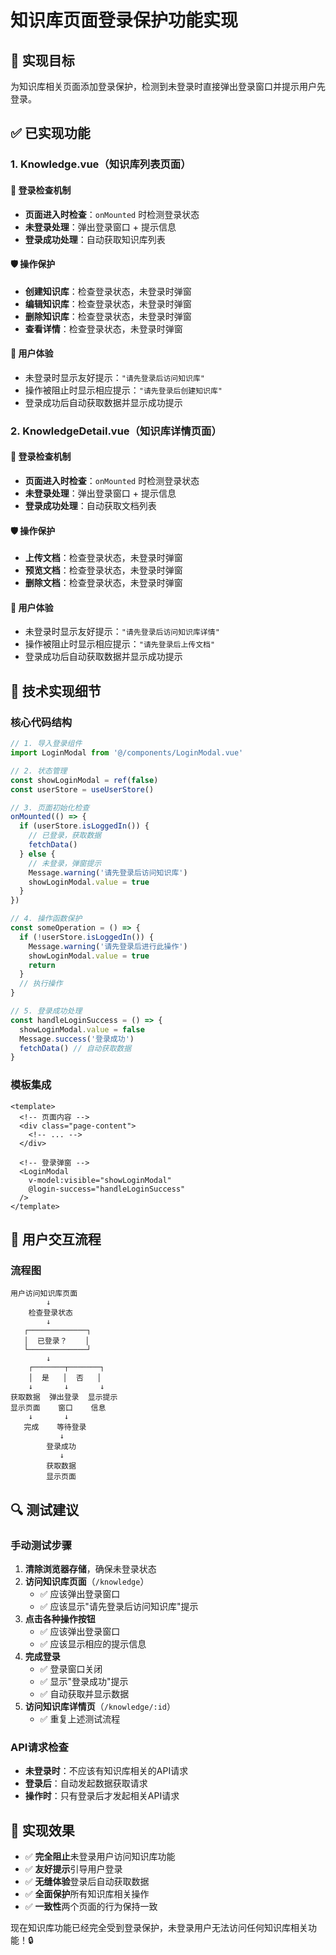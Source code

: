 # 知识库页面登录保护功能实现

## 🎯 **实现目标**
为知识库相关页面添加登录保护，检测到未登录时直接弹出登录窗口并提示用户先登录。

## ✅ **已实现功能**

### 1. **Knowledge.vue（知识库列表页面）**

#### 🔐 **登录检查机制**
- **页面进入时检查**：`onMounted` 时检测登录状态
- **未登录处理**：弹出登录窗口 + 提示信息
- **登录成功处理**：自动获取知识库列表

#### 🛡️ **操作保护**
- **创建知识库**：检查登录状态，未登录时弹窗
- **编辑知识库**：检查登录状态，未登录时弹窗
- **删除知识库**：检查登录状态，未登录时弹窗
- **查看详情**：检查登录状态，未登录时弹窗

#### 📱 **用户体验**
- 未登录时显示友好提示：`"请先登录后访问知识库"`
- 操作被阻止时显示相应提示：`"请先登录后创建知识库"`
- 登录成功后自动获取数据并显示成功提示

### 2. **KnowledgeDetail.vue（知识库详情页面）**

#### 🔐 **登录检查机制**
- **页面进入时检查**：`onMounted` 时检测登录状态
- **未登录处理**：弹出登录窗口 + 提示信息
- **登录成功处理**：自动获取文档列表

#### 🛡️ **操作保护**
- **上传文档**：检查登录状态，未登录时弹窗
- **预览文档**：检查登录状态，未登录时弹窗
- **删除文档**：检查登录状态，未登录时弹窗

#### 📱 **用户体验**
- 未登录时显示友好提示：`"请先登录后访问知识库详情"`
- 操作被阻止时显示相应提示：`"请先登录后上传文档"`
- 登录成功后自动获取数据并显示成功提示

## 🔧 **技术实现细节**

### **核心代码结构**

```javascript
// 1. 导入登录组件
import LoginModal from '@/components/LoginModal.vue'

// 2. 状态管理
const showLoginModal = ref(false)
const userStore = useUserStore()

// 3. 页面初始化检查
onMounted(() => {
  if (userStore.isLoggedIn()) {
    // 已登录，获取数据
    fetchData()
  } else {
    // 未登录，弹窗提示
    Message.warning('请先登录后访问知识库')
    showLoginModal.value = true
  }
})

// 4. 操作函数保护
const someOperation = () => {
  if (!userStore.isLoggedIn()) {
    Message.warning('请先登录后进行此操作')
    showLoginModal.value = true
    return
  }
  // 执行操作
}

// 5. 登录成功处理
const handleLoginSuccess = () => {
  showLoginModal.value = false
  Message.success('登录成功')
  fetchData() // 自动获取数据
}
```

### **模板集成**

```vue
<template>
  <!-- 页面内容 -->
  <div class="page-content">
    <!-- ... -->
  </div>

  <!-- 登录弹窗 -->
  <LoginModal
    v-model:visible="showLoginModal"
    @login-success="handleLoginSuccess"
  />
</template>
```

## 🎨 **用户交互流程**

### **流程图**
```
用户访问知识库页面
        ↓
    检查登录状态
        ↓
   ┌─────────────┐
   │  已登录？    │
   └─────────────┘
        ↓
    ┌───────┬───────┐
    │  是   │  否   │
    ↓       ↓       ↓
获取数据  弹出登录  显示提示
显示页面    窗口    信息
    ↓       ↓
   完成    等待登录
           ↓
        登录成功
           ↓
        获取数据
        显示页面
```

## 🔍 **测试建议**

### **手动测试步骤**
1. **清除浏览器存储**，确保未登录状态
2. **访问知识库页面**（`/knowledge`）
   - ✅ 应该弹出登录窗口
   - ✅ 应该显示"请先登录后访问知识库"提示
3. **点击各种操作按钮**
   - ✅ 应该弹出登录窗口
   - ✅ 应该显示相应的提示信息
4. **完成登录**
   - ✅ 登录窗口关闭
   - ✅ 显示"登录成功"提示
   - ✅ 自动获取并显示数据
5. **访问知识库详情页**（`/knowledge/:id`）
   - ✅ 重复上述测试流程

### **API请求检查**
- **未登录时**：不应该有知识库相关的API请求
- **登录后**：自动发起数据获取请求
- **操作时**：只有登录后才发起相关API请求

## 🎉 **实现效果**

- ✅ **完全阻止**未登录用户访问知识库功能
- ✅ **友好提示**引导用户登录
- ✅ **无缝体验**登录后自动获取数据
- ✅ **全面保护**所有知识库相关操作
- ✅ **一致性**两个页面的行为保持一致

现在知识库功能已经完全受到登录保护，未登录用户无法访问任何知识库相关功能！🔒
